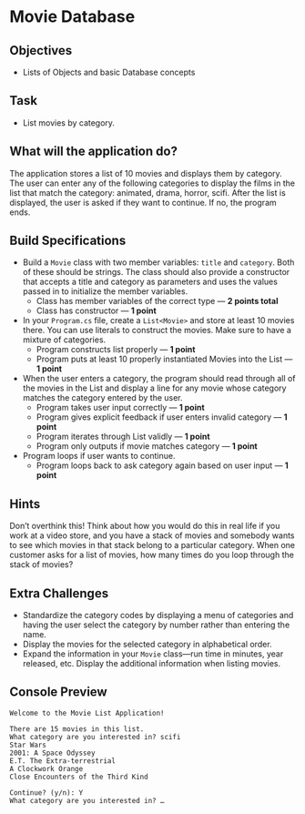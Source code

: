 # Movie Database

## Objectives
- Lists of Objects and basic Database concepts

## Task
- List movies by category.

## What will the application do?
The application stores a list of 10 movies and displays them by category. The user can enter any of the following categories to display the films in the list that match the category: animated, drama, horror, scifi. After the list is displayed, the user is asked if they want to continue. If no, the program ends.

## Build Specifications
- Build a `Movie` class with two member variables: `title` and `category`. Both of these should be strings. The class should also provide a constructor that accepts a title and category as parameters and uses the values passed in to initialize the member variables.
  - Class has member variables of the correct type — **2 points total**
  - Class has constructor — **1 point**
- In your `Program.cs` file, create a `List<Movie>` and store at least 10 movies there. You can use literals to construct the movies. Make sure to have a mixture of categories.
  - Program constructs list properly — **1 point**
  - Program puts at least 10 properly instantiated Movies into the List — **1 point**
- When the user enters a category, the program should read through all of the movies in the List and display a line for any movie whose category matches the category entered by the user.
  - Program takes user input correctly — **1 point**
  - Program gives explicit feedback if user enters invalid category — **1 point**
  - Program iterates through List validly — **1 point**
  - Program only outputs if movie matches category — **1 point**
- Program loops if user wants to continue.
  - Program loops back to ask category again based on user input — **1 point**

## Hints
Don’t overthink this! Think about how you would do this in real life if you work at a video store, and you have a stack of movies and somebody wants to see which movies in that stack belong to a particular category. When one customer asks for a list of movies, how many times do you loop through the stack of movies?

## Extra Challenges
- Standardize the category codes by displaying a menu of categories and having the user select the category by number rather than entering the name.
- Display the movies for the selected category in alphabetical order.
- Expand the information in your `Movie` class—run time in minutes, year released, etc. Display the additional information when listing movies.

## Console Preview
```
Welcome to the Movie List Application!

There are 15 movies in this list.
What category are you interested in? scifi
Star Wars
2001: A Space Odyssey
E.T. The Extra-terrestrial
A Clockwork Orange
Close Encounters of the Third Kind

Continue? (y/n): Y
What category are you interested in? …
```
